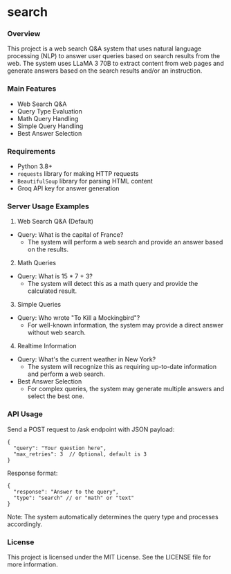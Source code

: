 # search

### Overview
This project is a web search Q&A system that uses natural language processing (NLP) to answer user queries based on search results from the web. The system uses LLaMA 3 70B to extract content from web pages and generate answers based on the search results and/or an instruction.

### Main Features

- Web Search Q&A
- Query Type Evaluation
- Math Query Handling
- Simple Query Handling
- Best Answer Selection

### Requirements
- Python 3.8+
- `requests` library for making HTTP requests
- `BeautifulSoup` library for parsing HTML content
- Groq API key for answer generation

### Server Usage Examples
1. Web Search Q&A (Default)
- Query: What is the capital of France?
  - The system will perform a web search and provide an answer based on the results.
2. Math Queries
- Query: What is 15 * 7 + 3?
  - The system will detect this as a math query and provide the calculated result.
3. Simple Queries
- Query: Who wrote "To Kill a Mockingbird"?
  - For well-known information, the system may provide a direct answer without web search.
4. Realtime Information
- Query: What's the current weather in New York?
  - The system will recognize this as requiring up-to-date information and perform a web search.
- Best Answer Selection
  - For complex queries, the system may generate multiple answers and select the best one.

### API Usage
Send a POST request to /ask endpoint with JSON payload:
```
{
  "query": "Your question here",
  "max_retries": 3  // Optional, default is 3
}
```
Response format:
```
{
  "response": "Answer to the query",
  "type": "search" // or "math" or "text"
}
```

Note: The system automatically determines the query type and processes accordingly.

### License
This project is licensed under the MIT License. See the LICENSE file for more information.
